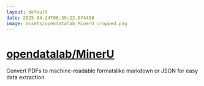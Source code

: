 ```yaml
---
layout: default
date: 2025-04-24T06:39:22.074450
image: assets/opendatalab_MinerU_cropped.png
---
```


# [opendatalab/MinerU](https://github.com/opendatalab/MinerU)

Convert PDFs to machine-readable formatslike markdown or JSON for easy data extraction
